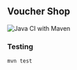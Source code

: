 ## Voucher Shop

![Java CI with Maven](https://github.com/maf-be/pp5-voucherstore-3511/workflows/Java%20CI%20with%20Maven/badge.svg)
### Testing

```bash
mvn test
```